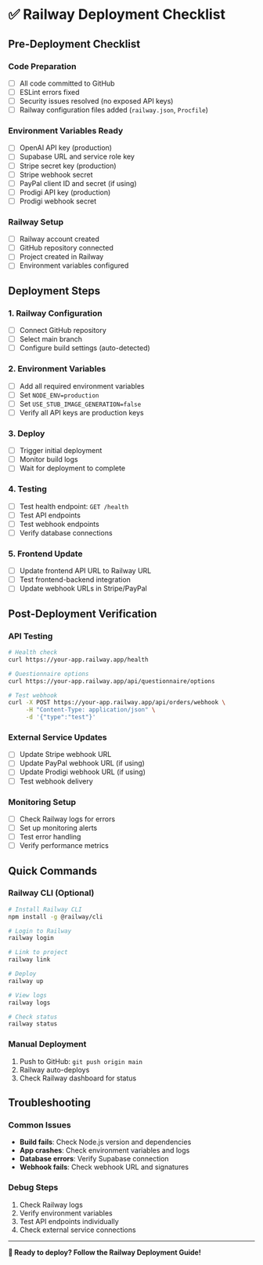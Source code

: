 # ✅ Railway Deployment Checklist

## Pre-Deployment Checklist

### **Code Preparation**
- [ ] All code committed to GitHub
- [ ] ESLint errors fixed
- [ ] Security issues resolved (no exposed API keys)
- [ ] Railway configuration files added (`railway.json`, `Procfile`)

### **Environment Variables Ready**
- [ ] OpenAI API key (production)
- [ ] Supabase URL and service role key
- [ ] Stripe secret key (production)
- [ ] Stripe webhook secret
- [ ] PayPal client ID and secret (if using)
- [ ] Prodigi API key (production)
- [ ] Prodigi webhook secret

### **Railway Setup**
- [ ] Railway account created
- [ ] GitHub repository connected
- [ ] Project created in Railway
- [ ] Environment variables configured

## Deployment Steps

### **1. Railway Configuration**
- [ ] Connect GitHub repository
- [ ] Select main branch
- [ ] Configure build settings (auto-detected)

### **2. Environment Variables**
- [ ] Add all required environment variables
- [ ] Set `NODE_ENV=production`
- [ ] Set `USE_STUB_IMAGE_GENERATION=false`
- [ ] Verify all API keys are production keys

### **3. Deploy**
- [ ] Trigger initial deployment
- [ ] Monitor build logs
- [ ] Wait for deployment to complete

### **4. Testing**
- [ ] Test health endpoint: `GET /health`
- [ ] Test API endpoints
- [ ] Test webhook endpoints
- [ ] Verify database connections

### **5. Frontend Update**
- [ ] Update frontend API URL to Railway URL
- [ ] Test frontend-backend integration
- [ ] Update webhook URLs in Stripe/PayPal

## Post-Deployment Verification

### **API Testing**
```bash
# Health check
curl https://your-app.railway.app/health

# Questionnaire options
curl https://your-app.railway.app/api/questionnaire/options

# Test webhook
curl -X POST https://your-app.railway.app/api/orders/webhook \
     -H "Content-Type: application/json" \
     -d '{"type":"test"}'
```

### **External Service Updates**
- [ ] Update Stripe webhook URL
- [ ] Update PayPal webhook URL (if using)
- [ ] Update Prodigi webhook URL (if using)
- [ ] Test webhook delivery

### **Monitoring Setup**
- [ ] Check Railway logs for errors
- [ ] Set up monitoring alerts
- [ ] Test error handling
- [ ] Verify performance metrics

## Quick Commands

### **Railway CLI (Optional)**
```bash
# Install Railway CLI
npm install -g @railway/cli

# Login to Railway
railway login

# Link to project
railway link

# Deploy
railway up

# View logs
railway logs

# Check status
railway status
```

### **Manual Deployment**
1. Push to GitHub: `git push origin main`
2. Railway auto-deploys
3. Check Railway dashboard for status

## Troubleshooting

### **Common Issues**
- **Build fails**: Check Node.js version and dependencies
- **App crashes**: Check environment variables and logs
- **Database errors**: Verify Supabase connection
- **Webhook fails**: Check webhook URL and signatures

### **Debug Steps**
1. Check Railway logs
2. Verify environment variables
3. Test API endpoints individually
4. Check external service connections

---

**🎯 Ready to deploy? Follow the Railway Deployment Guide!**

